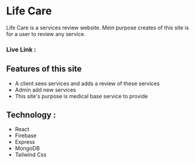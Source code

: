 # Life Care 
Life Care is a services review website. Mein purpose creates of this site is for a user to review any service.

### Live Link : 

## Features of this site

* A client sees services and adds a review of these services
* Admin add new services
* This site's purpose is medical base service to provide 

## Technology : 
* React
* Firebase
* Express
* MongoDB
* Tailwind Css

